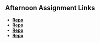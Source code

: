## Afternoon Assignment Links

* **[Repo](https://github.com/millho/vue-playground)**
* **[Repo](https://github.com/millho/giftwrapped)**
* **[Repo](https://github.com/millho/vue-list)**
* **[Repo](https://github.com/millho/blogger)**
